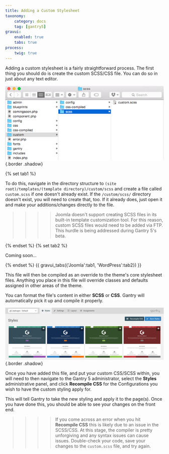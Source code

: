 ```yaml
---
title: Adding a Custom Stylesheet
taxonomy:
    category: docs
    tag: [gantry5]
gravui:
    enabled: true
    tabs: true
process:
    twig: true
---
```


Adding a custom stylesheet is a fairly straightforward process. The first thing you should do is create the custom SCSS/CSS file. You can do so in just about any text editor.

![Custom File](custom.png) {.border .shadow}

{% set tab1 %}

To do this, navigate in the directory structure to `(site root)/templates/(template directory)/custom/scss` and create a file called `custom.scss` if one doesn't already exist. If the `/custom/scss/` directory doesn't exist, you will need to create that, too. If it already does, just open it and make your additions/changes directly to the file.

>>>> Joomla doesn't support creating SCSS files in its built-in template customization tool. For this reason, custom SCSS files would need to be added via FTP. This hurdle is being addressed during Gantry 5's beta.

{% endset %}
{% set tab2 %}

Coming soon...

{% endset %}
{{ gravui_tabs({'Joomla':tab1, 'WordPress':tab2}) }}

This file will then be compiled as an override to the theme's core stylesheet files. Anything you place in this file will override classes and defaults assigned in other areas of the theme.

You can format the file's content in either **SCSS** or **CSS**. Gantry will automatically pick it up and compile it properly.

![Recompile CSS](custom_2.png) {.border .shadow}

Once you have added this file, and put your custom CSS/SCSS within, you will need to then navigate to the Gantry 5 administrator, select the **Styles** administrative panel, and click **Recompile CSS** for the Configurations you wish to have the custom styling apply for. 

This will tell Gantry to take the new styling and apply it to the page(s). Once you have done this, you should be able to see your changes on the front end.

>>>> If you come across an error when you hit **Recompile CSS** this is likely due to an issue in the SCSS/CSS. At this stage, the compiler is pretty unforgiving and any syntax issues can cause issues. Double-check your code, save your changes to the `custom.scss` file, and try again.